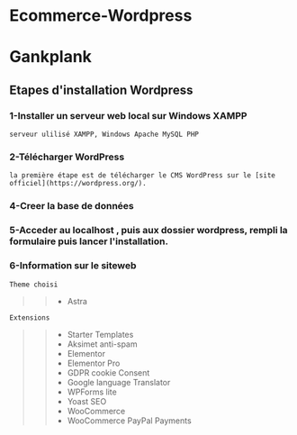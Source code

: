 # Ecommerce-Wordpress
# Gankplank
## Etapes d'installation Wordpress
### 1-Installer un serveur web local sur Windows XAMPP

    serveur ulilisé XAMPP, Windows Apache MySQL PHP 

### 2-Télécharger WordPress

    la première étape est de télécharger le CMS WordPress sur le [site officiel](https://wordpress.org/).

### 4-Creer la base de données
### 5-Acceder au localhost , puis aux dossier wordpress, rempli la formulaire puis lancer l'installation.
### 6-Information sur le siteweb

    Theme choisi


>> - Astra


    Extensions

>>  - Starter Templates
>> - Aksimet anti-spam
>> - Elementor
>> - Elementor Pro
>> - GDPR cookie Consent
>> - Google language Translator
>> - WPForms lite
>> - Yoast SEO
>> - WooCommerce
>> - WooCommerce PayPal Payments
